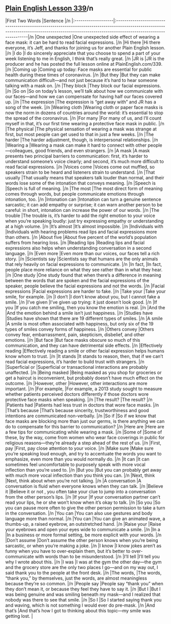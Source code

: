 ## [Plain English Lesson 339](https://PlainEnglish.com/339/)/n
|First Two Words     |Sentence                                                                                                                                                                                        |/n
|:-------------------|:-----------------------------------------------------------------------------------------------------------------------------------------------------------------------------------------------|/n
|One unexpected      |One unexpected side effect of wearing a face mask: it can be hard to read facial expressions.                                                                                                   |/n
|Hi there            |Hi there everyone, it’s Jeff, and thanks for joining us for another Plain English lesson.                                                                                                       |/n
|I do                |I do sincerely appreciate that you choose to spend a part of your week listening to me in English, I think that’s really great.                                                                 |/n
|JR is               |JR is the producer and he has posted the full lesson online at PlainEnglish.com/339.                                                                                                            |/n
|Coming up           |Coming up today: Face masks are essential for public health during these times of coronavirus.                                                                                                  |/n
|But they            |But they can make communication difficult—and not just because it’s hard to hear someone talking with a mask on.                                                                                |/n
|They block          |They block our facial expressions.                                                                                                                                                              |/n
|So on               |So on today’s lesson, we’ll talk about how we communicate with our faces—and how we can compensate for having half our faces covered up.                                                        |/n
|The expression      |The expression is “get away with” and JR has a song of the week.                                                                                                                                |/n
|Wearing cloth       |Wearing cloth or paper face masks is now the norm in dozens of countries around the world: it’s essential to stop the spread of the coronavirus.                                                |/n
|For many            |For many of us, and I’ll count myself in that, it’s our first time wearing a protective face mask in public.                                                                                    |/n
|The physical        |The physical sensation of wearing a mask was strange at first, but most people can get used to that in just a few weeks.                                                                        |/n
|The harder          |The harder adjustment, though, is interpersonal relationships.                                                                                                                                  |/n
|Wearing a           |Wearing a mask can make it hard to connect with other people—colleagues, good friends, and even strangers.                                                                                      |/n
|A mask              |A mask presents two principal barriers to communication: first, it’s harder to understand someone’s voice clearly; and second, it’s much more difficult to read facial expressions.             |/n
|Voices come         |Voices come out muffled, so speakers strain to be heard and listeners strain to understand.                                                                                                     |/n
|That usually        |That usually means that speakers talk louder than normal, and their words lose some of the intonation that conveys meaning.                                                                     |/n
|Speech is           |Speech is full of meaning.                                                                                                                                                                      |/n
|The most            |The most direct form of meaning comes through words, but people communicate emotions through intonation, too.                                                                                   |/n
|Intonation can      |Intonation can turn a genuine sentence sarcastic; it can add empathy or surprise; it can warn another person to be careful: in short, intonation can increase the power of our words.           |/n
|The trouble         |The trouble is, it’s harder to add the right emotion to your voice when you’re speaking loudly: just try expressing empathy or understanding at a high volume.                                  |/n
|It’s almost         |It’s almost impossible.                                                                                                                                                                         |/n
|Individuals with    |Individuals with hearing problems read lips and facial expressions more than others.                                                                                                            |/n
|About five          |About five percent of the world’s population suffers from hearing loss.                                                                                                                         |/n
|Reading lips        |Reading lips and facial expressions also helps when understanding conversation in a second language.                                                                                            |/n
|Even more           |Even more than our voices, our faces tell a rich story.                                                                                                                                         |/n
|Scientists say      |Scientists say that humans are the only animals that rely heavily on facial expressions to communicate.                                                                                         |/n
|In fact,            |In fact, people place more reliance on what they see rather than in what they hear.                                                                                                             |/n
|One study           |One study found that when there’s a difference in meaning between the words that are spoken and the facial expressions of the speaker, people believe the facial expressions and not the words. |/n
|Facial expressions  |Facial expressions are harder to fake.                                                                                                                                                          |/n
|Take your           |Take your smile, for example.                                                                                                                                                                   |/n
|I don’t             |I don’t know about you, but I cannot fake a smile.                                                                                                                                              |/n
|I’ve given          |I’ve given up trying: it just doesn’t look good.                                                                                                                                                |/n
|If you              |If you catch me smiling, then you know the emotion is real.                                                                                                                                     |/n
|And the             |And the emotion behind a smile isn’t just happiness.                                                                                                                                            |/n
|Studies have        |Studies have shown that there are 19 different types of smiles.                                                                                                                                 |/n
|A smile             |A smile is most often associated with happiness, but only six of the 19 types of smiles convey forms of happiness.                                                                              |/n
|Others convey       |Others convey fear, embarrassment, pain, skepticism, disbelief, and other emotions.                                                                                                             |/n
|But face            |But face masks obscure so much of this communication, and they can have detrimental side effects.                                                                                               |/n
|Effectively reading |Effectively reading a smile or other facial expression helps humans know whom to trust.                                                                                                         |/n
|It stands           |It stands to reason, then, that if we can’t read facial expressions, it’s harder to build trust with strangers.                                                                                 |/n
|Superficial or      |Superficial or transactional interactions are probably unaffected.                                                                                                                              |/n
|Being masked        |Being masked as you shop for groceries or get a haircut is inconvenient, but probably doesn’t have much effect on the outcome.                                                                  |/n
|However, other      |However, other interactions are more important.                                                                                                                                                 |/n
|For example,        |For example, a 2013 study sought to measure whether patients perceived doctors differently if those doctors wore protective face masks when speaking.                                           |/n
|The result?         |The result?                                                                                                                                                                                     |/n
|Patients had        |Patients had less trust in doctors that wore face masks.                                                                                                                                        |/n
|That’s because      |That’s because sincerity, trustworthiness and good intentions are communicated non-verbally.                                                                                                    |/n
|So if               |So if we know that face masks are blocking more than just our germs, is there anything we can do to compensate for this barrier to communication?                                               |/n
|Here are            |Here are a few tips for communicating while wearing a mask.                                                                                                                                     |/n
|Some of             |Some of these, by the way, come from women who wear face coverings in public for religious reasons—they’re already a step ahead of the rest of us.                                              |/n
|First, pay          |First, pay close attention to your voice.                                                                                                                                                       |/n
|Make sure           |Make sure you’re speaking loud enough, and try to accentuate the words you want to emphasize, even more than you would normally do.                                                             |/n
|It can              |It can sometimes feel uncomfortable to purposely speak with more vocal inflection than you’re used to.                                                                                          |/n
|But you             |But you can probably get away with much more vocal inflection than you think you can.                                                                                                           |/n
|Next, think         |Next, think about when you’re not talking.                                                                                                                                                      |/n
|A conversation      |A conversation is fluid when everyone knows when they can talk.                                                                                                                                 |/n
|Believe it          |Believe it or not , you often take your clue to jump into a conversation from the other person’s lips.                                                                                          |/n
|If your             |If your conversation partner can’t read your lips, he or she won’t know when it’s okay to talk.                                                                                                 |/n
|So you              |So you can pause more often to give the other person permission to take a turn in the conversation.                                                                                             |/n
|You can             |You can also use gestures and body language more than normal.                                                                                                                                   |/n
|You can             |You can give an animated wave, a thumbs-up, a raised eyebrow, an outstretched hand.                                                                                                             |/n
|Raise your          |Raise your eyebrows and open your eyes wide to communicate a smile.                                                                                                                             |/n
|In a                |In a business or more formal setting, be more explicit with your words.                                                                                                                         |/n
|Don’t assume        |Don’t assume the other person knows when you’re being sarcastic, or when you’re making a joke.                                                                                                  |/n
|I know              |I know jokes aren’t as funny when you have to over-explain them, but it’s better to over-communicate with words than to be misunderstood.                                                       |/n
|I’ll tell           |I’ll tell you why I wrote about this.                                                                                                                                                           |/n
|I was               |I was at the gym the other day—the gym and the grocery store are the only two places I go—and on my way out, I said thank you to the people at the front desk.                                  |/n
|The words,          |The words, “thank you,” by themselves, just the words, are almost meaningless because they’re so common.                                                                                        |/n
|People say          |People say “thank you” when they don’t mean it, or because they feel they have to say it.                                                                                                       |/n
|But I               |But I was being genuine and was smiling beneath my mask—and I realized that nobody was there to see that smile.                                                                                 |/n
|So I                |So I started saying thank you and waving, which is not something I would ever do pre-mask.                                                                                                      |/n
|And that’s          |And that’s how I got to thinking about this topic—my smile was getting lost.                                                                                                                    |
